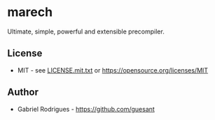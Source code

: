 # marech

Ultimate, simple, powerful and extensible precompiler.

## License

- MIT - see [LICENSE.mit.txt](LICENSE.mit.txt) or <https://opensource.org/licenses/MIT>

## Author

- Gabriel Rodrigues - <https://github.com/guesant>
